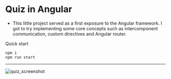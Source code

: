 # Quiz in Angular
- This little project served as a first exposure to the Angular framework. I got to try implementing some core concepts such as intercomponent communication, custom directives and Angular router.

Quick start

```
npm i
npm run start
```
---
![quiz_screenshot](https://github.com/kokoada21/quiz-angular/assets/110021779/39be325a-df72-4d73-bbe0-a10af01c1b3d)

